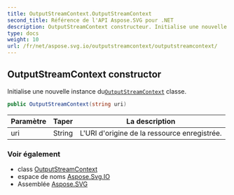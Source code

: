 ```yaml
---
title: OutputStreamContext.OutputStreamContext
second_title: Référence de l'API Aspose.SVG pour .NET
description: OutputStreamContext constructeur. Initialise une nouvelle instance duOutputStreamContext classe.
type: docs
weight: 10
url: /fr/net/aspose.svg.io/outputstreamcontext/outputstreamcontext/
---
```

## OutputStreamContext constructor

Initialise une nouvelle instance du[`OutputStreamContext`](../) classe.

```csharp
public OutputStreamContext(string uri)
```

| Paramètre | Taper | La description |
| --- | --- | --- |
| uri | String | L'URI d'origine de la ressource enregistrée. |

### Voir également

* class [OutputStreamContext](../)
* espace de noms [Aspose.Svg.IO](../../outputstreamcontext/)
* Assemblée [Aspose.SVG](../../../)


